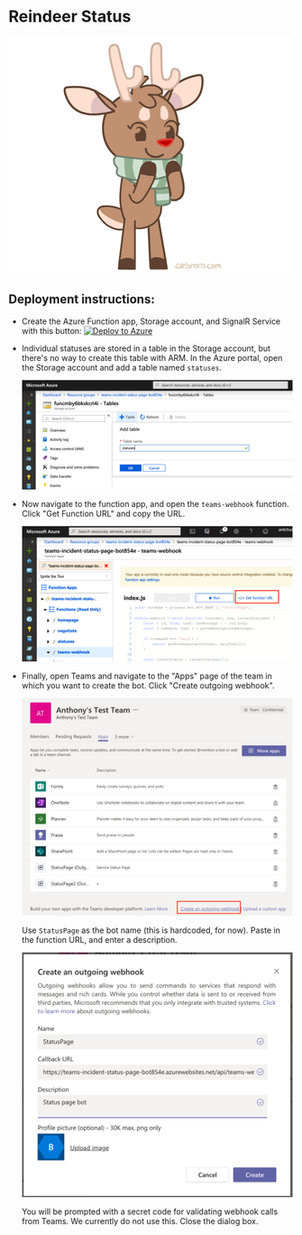 # Reindeer Status

![Reindeer](img/reindeer3.gif)

## Deployment instructions:

- Create the Azure Function app, Storage account, and SignalR Service with this button: [![Deploy to Azure](https://azuredeploy.net/deploybutton.svg)](https://azuredeploy.net/)

- Individual statuses are stored in a table in the Storage account, but there's no way to create this table with ARM. In the Azure portal, open the Storage account and add a table named `statuses`.

    ![Create table](create-table.png)

- Now navigate to the function app, and open the `teams-webhook` function. Click "Get Function URL" and copy the URL.

    ![Get Function URL](get-func-url.png)

- Finally, open Teams and navigate to the "Apps" page of the team in which you want to create the bot. Click "Create outgoing webhook".

    ![Create outgoing webhook](create-webhook.png)

    Use `StatusPage` as the bot name (this is hardcoded, for now). Paste in the function URL, and enter a description.

    ![Webhook details](webhook-info.png)

    You will be prompted with a secret code for validating webhook calls from Teams. We currently do not use this. Close the dialog box.
